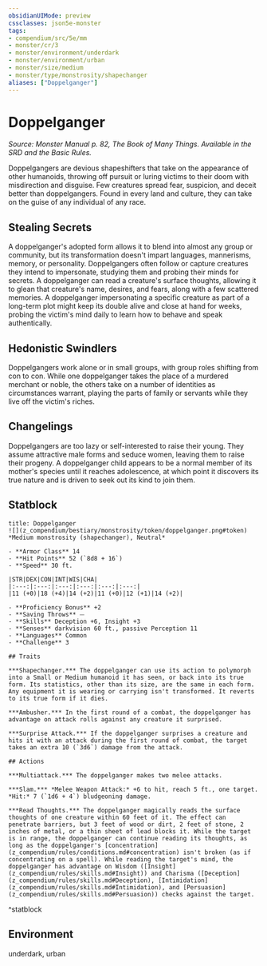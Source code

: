 ```yaml
---
obsidianUIMode: preview
cssclasses: json5e-monster
tags:
- compendium/src/5e/mm
- monster/cr/3
- monster/environment/underdark
- monster/environment/urban
- monster/size/medium
- monster/type/monstrosity/shapechanger
aliases: ["Doppelganger"]
---
```

# Doppelganger
*Source: Monster Manual p. 82, The Book of Many Things. Available in the SRD and the Basic Rules.*  

Doppelgangers are devious shapeshifters that take on the appearance of other humanoids, throwing off pursuit or luring victims to their doom with misdirection and disguise. Few creatures spread fear, suspicion, and deceit better than doppelgangers. Found in every land and culture, they can take on the guise of any individual of any race.

## Stealing Secrets

A doppelganger's adopted form allows it to blend into almost any group or community, but its transformation doesn't impart languages, mannerisms, memory, or personality. Doppelgangers often follow or capture creatures they intend to impersonate, studying them and probing their minds for secrets. A doppelganger can read a creature's surface thoughts, allowing it to glean that creature's name, desires, and fears, along with a few scattered memories. A doppelganger impersonating a specific creature as part of a long-term plot might keep its double alive and close at hand for weeks, probing the victim's mind daily to learn how to behave and speak authentically.

## Hedonistic Swindlers

Doppelgangers work alone or in small groups, with group roles shifting from con to con. While one doppelganger takes the place of a murdered merchant or noble, the others take on a number of identities as circumstances warrant, playing the parts of family or servants while they live off the victim's riches.

## Changelings

Doppelgangers are too lazy or self-interested to raise their young. They assume attractive male forms and seduce women, leaving them to raise their progeny. A doppelganger child appears to be a normal member of its mother's species until it reaches adolescence, at which point it discovers its true nature and is driven to seek out its kind to join them.

## Statblock

```ad-statblock
title: Doppelganger
![](z_compendium/bestiary/monstrosity/token/doppelganger.png#token)
*Medium monstrosity (shapechanger), Neutral*

- **Armor Class** 14 
- **Hit Points** 52 (`8d8 + 16`)
- **Speed** 30 ft.

|STR|DEX|CON|INT|WIS|CHA|
|:---:|:---:|:---:|:---:|:---:|:---:|
|11 (+0)|18 (+4)|14 (+2)|11 (+0)|12 (+1)|14 (+2)|

- **Proficiency Bonus** +2
- **Saving Throws** ⏤
- **Skills** Deception +6, Insight +3
- **Senses** darkvision 60 ft., passive Perception 11
- **Languages** Common
- **Challenge** 3

## Traits

***Shapechanger.*** The doppelganger can use its action to polymorph into a Small or Medium humanoid it has seen, or back into its true form. Its statistics, other than its size, are the same in each form. Any equipment it is wearing or carrying isn't transformed. It reverts to its true form if it dies.

***Ambusher.*** In the first round of a combat, the doppelganger has advantage on attack rolls against any creature it surprised.

***Surprise Attack.*** If the doppelganger surprises a creature and hits it with an attack during the first round of combat, the target takes an extra 10 (`3d6`) damage from the attack.

## Actions

***Multiattack.*** The doppelganger makes two melee attacks.

***Slam.*** *Melee Weapon Attack:* +6 to hit, reach 5 ft., one target. *Hit:* 7 (`1d6 + 4`) bludgeoning damage.

***Read Thoughts.*** The doppelganger magically reads the surface thoughts of one creature within 60 feet of it. The effect can penetrate barriers, but 3 feet of wood or dirt, 2 feet of stone, 2 inches of metal, or a thin sheet of lead blocks it. While the target is in range, the doppelganger can continue reading its thoughts, as long as the doppelganger's [concentration](z_compendium/rules/conditions.md#concentration) isn't broken (as if concentrating on a spell). While reading the target's mind, the doppelganger has advantage on Wisdom ([Insight](z_compendium/rules/skills.md#Insight)) and Charisma ([Deception](z_compendium/rules/skills.md#Deception), [Intimidation](z_compendium/rules/skills.md#Intimidation), and [Persuasion](z_compendium/rules/skills.md#Persuasion)) checks against the target.
```
^statblock

## Environment

underdark, urban